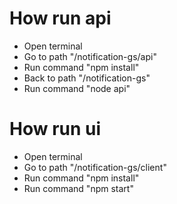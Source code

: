 # How run api

- Open terminal
- Go to path  "/notification-gs/api"
- Run command "npm install"
- Back to path "/notification-gs"
- Run command "node api"

# How run ui

- Open terminal
- Go to path  "/notification-gs/client"
- Run command "npm install"
- Run command "npm start"